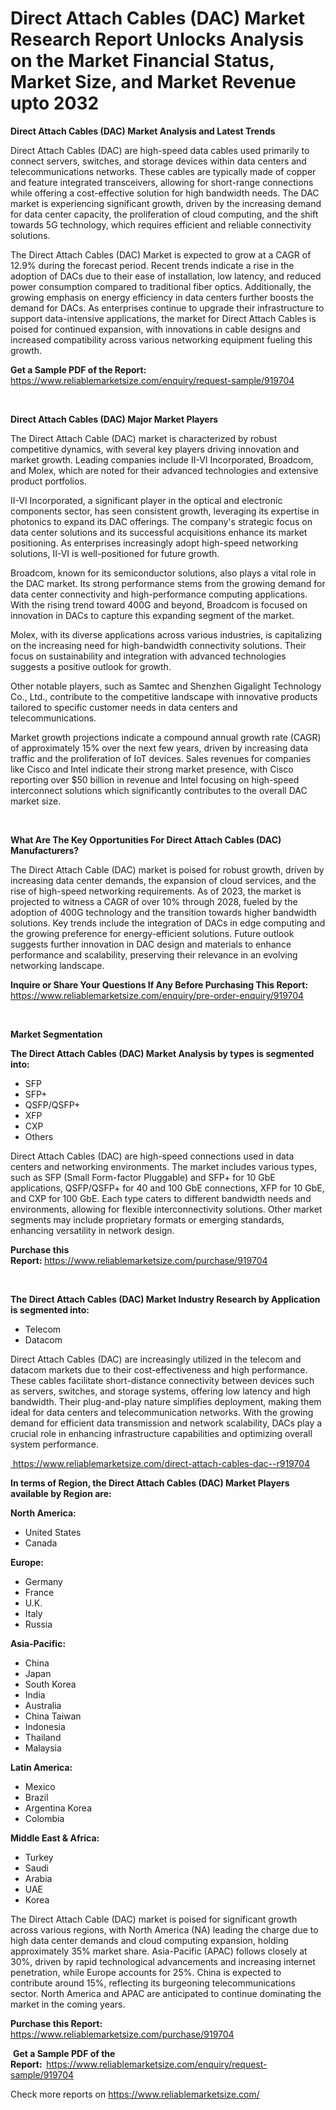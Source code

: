 <p><h1>Direct Attach Cables (DAC) Market Research Report Unlocks Analysis on the Market Financial Status, Market Size, and Market Revenue upto 2032</h1></p><p><strong>Direct Attach Cables (DAC) Market Analysis and Latest Trends</strong></p>
<p><p>Direct Attach Cables (DAC) are high-speed data cables used primarily to connect servers, switches, and storage devices within data centers and telecommunications networks. These cables are typically made of copper and feature integrated transceivers, allowing for short-range connections while offering a cost-effective solution for high bandwidth needs. The DAC market is experiencing significant growth, driven by the increasing demand for data center capacity, the proliferation of cloud computing, and the shift towards 5G technology, which requires efficient and reliable connectivity solutions. </p><p>The Direct Attach Cables (DAC) Market is expected to grow at a CAGR of 12.9% during the forecast period. Recent trends indicate a rise in the adoption of DACs due to their ease of installation, low latency, and reduced power consumption compared to traditional fiber optics. Additionally, the growing emphasis on energy efficiency in data centers further boosts the demand for DACs. As enterprises continue to upgrade their infrastructure to support data-intensive applications, the market for Direct Attach Cables is poised for continued expansion, with innovations in cable designs and increased compatibility across various networking equipment fueling this growth.</p></p>
<p><strong>Get a Sample PDF of the Report:&nbsp;</strong> <a href="https://www.reliablemarketsize.com/enquiry/request-sample/919704?utm_campaign=1836&utm_medium=2&utm_source=Github&utm_content=ia&utm_term=15022025&utm_id=direct-attach-cables-dac">https://www.reliablemarketsize.com/enquiry/request-sample/919704</a></p>
<p>&nbsp;</p>
<p><strong>Direct Attach Cables (DAC) Major Market Players</strong></p>
<p><p>The Direct Attach Cable (DAC) market is characterized by robust competitive dynamics, with several key players driving innovation and market growth. Leading companies include II-VI Incorporated, Broadcom, and Molex, which are noted for their advanced technologies and extensive product portfolios. </p><p>II-VI Incorporated, a significant player in the optical and electronic components sector, has seen consistent growth, leveraging its expertise in photonics to expand its DAC offerings. The company's strategic focus on data center solutions and its successful acquisitions enhance its market positioning. As enterprises increasingly adopt high-speed networking solutions, II-VI is well-positioned for future growth.</p><p>Broadcom, known for its semiconductor solutions, also plays a vital role in the DAC market. Its strong performance stems from the growing demand for data center connectivity and high-performance computing applications. With the rising trend toward 400G and beyond, Broadcom is focused on innovation in DACs to capture this expanding segment of the market.</p><p>Molex, with its diverse applications across various industries, is capitalizing on the increasing need for high-bandwidth connectivity solutions. Their focus on sustainability and integration with advanced technologies suggests a positive outlook for growth.</p><p>Other notable players, such as Samtec and Shenzhen Gigalight Technology Co., Ltd., contribute to the competitive landscape with innovative products tailored to specific customer needs in data centers and telecommunications. </p><p>Market growth projections indicate a compound annual growth rate (CAGR) of approximately 15% over the next few years, driven by increasing data traffic and the proliferation of IoT devices. Sales revenues for companies like Cisco and Intel indicate their strong market presence, with Cisco reporting over $50 billion in revenue and Intel focusing on high-speed interconnect solutions which significantly contributes to the overall DAC market size.</p></p>
<p>&nbsp;</p>
<p><strong>What Are The Key Opportunities For Direct Attach Cables (DAC) Manufacturers?</strong></p>
<p><p>The Direct Attach Cable (DAC) market is poised for robust growth, driven by increasing data center demands, the expansion of cloud services, and the rise of high-speed networking requirements. As of 2023, the market is projected to witness a CAGR of over 10% through 2028, fueled by the adoption of 400G technology and the transition towards higher bandwidth solutions. Key trends include the integration of DACs in edge computing and the growing preference for energy-efficient solutions. Future outlook suggests further innovation in DAC design and materials to enhance performance and scalability, preserving their relevance in an evolving networking landscape.</p></p>
<p><strong>Inquire or Share Your Questions If Any Before Purchasing This Report:</strong> <a href="https://www.reliablemarketsize.com/enquiry/pre-order-enquiry/919704?utm_campaign=1836&utm_medium=2&utm_source=Github&utm_content=ia&utm_term=15022025&utm_id=direct-attach-cables-dac">https://www.reliablemarketsize.com/enquiry/pre-order-enquiry/919704</a></p>
<p>&nbsp;</p>
<p><strong>Market Segmentation</strong></p>
<p><strong>The Direct Attach Cables (DAC) Market Analysis by types is segmented into:</strong></p>
<p><ul><li>SFP</li><li>SFP+</li><li>QSFP/QSFP+</li><li>XFP</li><li>CXP</li><li>Others</li></ul></p>
<p><p>Direct Attach Cables (DAC) are high-speed connections used in data centers and networking environments. The market includes various types, such as SFP (Small Form-factor Pluggable) and SFP+ for 10 GbE applications, QSFP/QSFP+ for 40 and 100 GbE connections, XFP for 10 GbE, and CXP for 100 GbE. Each type caters to different bandwidth needs and environments, allowing for flexible interconnectivity solutions. Other market segments may include proprietary formats or emerging standards, enhancing versatility in network design.</p></p>
<p><strong>Purchase this Report:&nbsp;</strong><a href="https://www.reliablemarketsize.com/purchase/919704?utm_campaign=1836&utm_medium=2&utm_source=Github&utm_content=ia&utm_term=15022025&utm_id=direct-attach-cables-dac">https://www.reliablemarketsize.com/purchase/919704</a></p>
<p>&nbsp;</p>
<p><strong>The Direct Attach Cables (DAC) Market Industry Research by Application is segmented into:</strong></p>
<p><ul><li>Telecom</li><li>Datacom</li></ul></p>
<p><p>Direct Attach Cables (DAC) are increasingly utilized in the telecom and datacom markets due to their cost-effectiveness and high performance. These cables facilitate short-distance connectivity between devices such as servers, switches, and storage systems, offering low latency and high bandwidth. Their plug-and-play nature simplifies deployment, making them ideal for data centers and telecommunication networks. With the growing demand for efficient data transmission and network scalability, DACs play a crucial role in enhancing infrastructure capabilities and optimizing overall system performance.</p></p>
<p><a href="https://www.reliablemarketsize.com/direct-attach-cables-dac--r919704?utm_campaign=1836&utm_medium=2&utm_source=Github&utm_content=ia&utm_term=15022025&utm_id=direct-attach-cables-dac">&nbsp;https://www.reliablemarketsize.com/direct-attach-cables-dac--r919704</a></p>
<p><strong>In terms of Region, the Direct Attach Cables (DAC) Market Players available by Region are:</strong></p>
<p>
    <p> <strong> North America: </strong>
        <ul>
            <li>United States</li>
            <li>Canada</li>
        </ul>
        </p> 
    <p> <strong> Europe: </strong>
        <ul>
            <li>Germany</li>
            <li>France</li>
            <li>U.K.</li>
            <li>Italy</li>
            <li>Russia</li>
        </ul>
        </p> 
    <p> <strong> Asia-Pacific: </strong>
        <ul>
            <li>China</li>
            <li>Japan</li>
            <li>South Korea</li>
            <li>India</li>
            <li>Australia</li>
            <li>China Taiwan</li>
            <li>Indonesia</li>
            <li>Thailand</li>
            <li>Malaysia</li>
        </ul>
        </p> 
    <p> <strong> Latin America: </strong>
        <ul>
            <li>Mexico</li>
            <li>Brazil</li>
            <li>Argentina Korea</li>
            <li>Colombia</li>
        </ul>
        </p> 
    <p> <strong> Middle East & Africa: </strong>
        <ul>
            <li>Turkey</li>
            <li>Saudi</li>
            <li>Arabia</li>
            <li>UAE</li>
            <li>Korea</li>
        </ul>
    </p>
    </p>
<p><p>The Direct Attach Cable (DAC) market is poised for significant growth across various regions, with North America (NA) leading the charge due to high data center demands and cloud computing expansion, holding approximately 35% market share. Asia-Pacific (APAC) follows closely at 30%, driven by rapid technological advancements and increasing internet penetration, while Europe accounts for 25%. China is expected to contribute around 15%, reflecting its burgeoning telecommunications sector. North America and APAC are anticipated to continue dominating the market in the coming years.</p></p>
<p><strong>Purchase this Report: </strong><a href="https://www.reliablemarketsize.com/purchase/919704?utm_campaign=1836&utm_medium=2&utm_source=Github&utm_content=ia&utm_term=15022025&utm_id=direct-attach-cables-dac">https://www.reliablemarketsize.com/purchase/919704</a></p>
<p>&nbsp;<strong>Get a Sample PDF of the Report:&nbsp;&nbsp;</strong><a href="https://www.reliablemarketsize.com/enquiry/request-sample/919704?utm_campaign=1836&utm_medium=2&utm_source=Github&utm_content=ia&utm_term=15022025&utm_id=direct-attach-cables-dac">https://www.reliablemarketsize.com/enquiry/request-sample/919704</a></p>
<p><strong></strong></p>
<p>Check more reports on <a href="https://www.reliablemarketsize.com/?utm_campaign=1836&utm_medium=2&utm_source=Github&utm_content=ia&utm_term=15022025&utm_id=direct-attach-cables-dac">https://www.reliablemarketsize.com/</a></p>